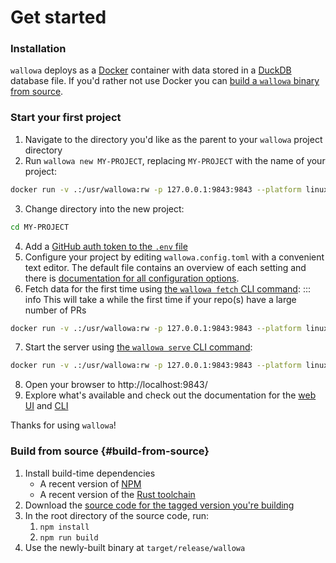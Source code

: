 # Get started

### Installation

`wallowa` deploys as a [Docker](https://www.docker.com/) container with data stored in a
[DuckDB](http://duckdb.org/) database file. If you'd rather not use Docker you can [build a `wallowa` binary from source](#build-from-source).

### Start your first project

1. Navigate to the directory you'd like as the parent to your `wallowa` project directory
2. Run `wallowa new MY-PROJECT`, replacing `MY-PROJECT` with the name of your project:
```sh
docker run -v .:/usr/wallowa:rw -p 127.0.0.1:9843:9843 --platform linux/amd64 gunrein/wallowa new MY-PROJECT
```
3. Change directory into the new project:
```sh
cd MY-PROJECT
```
4. Add a [GitHub auth token to the `.env` file](configuration#github-auth-token)
5. Configure your project by editing `wallowa.config.toml` with a convenient text editor. The default file contains an overview of each setting and there is [documentation for all configuration options](configuration). 
6. Fetch data for the first time using [the `wallowa fetch` CLI command](cli#wallowa-fetch):
   ::: info This will take a while the first time if your repo(s) have a large number of PRs
```sh
docker run -v .:/usr/wallowa:rw -p 127.0.0.1:9843:9843 --platform linux/amd64 gunrein/wallowa fetch
```
7. Start the server using [the `wallowa serve` CLI command](cli#wallowa-serve):
```sh
docker run -v .:/usr/wallowa:rw -p 127.0.0.1:9843:9843 --platform linux/amd64 gunrein/wallowa serve
```
8. Open your browser to http://localhost:9843/
9. Explore what's available and check out the documentation for the [web UI](web-ui) and [CLI](cli)

Thanks for using `wallowa`!

### Build from source {#build-from-source}

1. Install build-time dependencies
   - A recent version of [NPM](https://nodejs.org/en/download)
   - A recent version of the [Rust toolchain](https://www.rust-lang.org/learn/get-started)
1. Download the [source code for the tagged version you're building](https://github.com/gunrein/wallowa/tags)
1. In the root directory of the source code, run:
   1. `npm install`
   1. `npm run build`
1. Use the newly-built binary at `target/release/wallowa`
